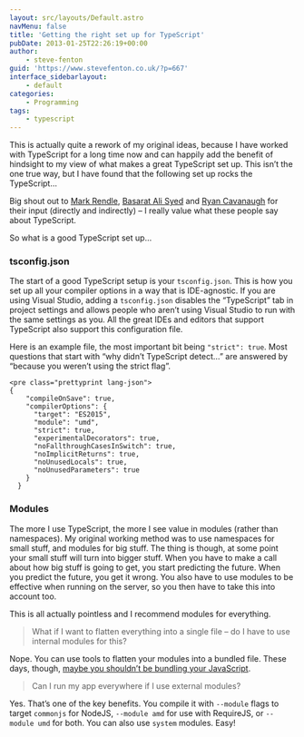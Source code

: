 ```yaml
---
layout: src/layouts/Default.astro
navMenu: false
title: 'Getting the right set up for TypeScript'
pubDate: 2013-01-25T22:26:19+00:00
author:
    - steve-fenton
guid: 'https://www.stevefenton.co.uk/?p=667'
interface_sidebarlayout:
    - default
categories:
    - Programming
tags:
    - typescript
---
```


This is actually quite a rework of my original ideas, because I have worked with TypeScript for a long time now and can happily add the benefit of hindsight to my view of what makes a great TypeScript set up. This isn’t the one true way, but I have found that the following set up rocks the TypeScript…

Big shout out to [Mark Rendle](https://blog.rendle.io/), [Basarat Ali Syed](https://github.com/basarat) and [Ryan Cavanaugh](http://social.msdn.microsoft.com/profile/ryan%20%20cavanaugh/) for their input (directly and indirectly) – I really value what these people say about TypeScript.

So what is a good TypeScript set up…

### tsconfig.json

The start of a good TypeScript setup is your `tsconfig.json`. This is how you set up all your compiler options in a way that is IDE-agnostic. If you are using Visual Studio, adding a `tsconfig.json` disables the “TypeScript” tab in project settings and allows people who aren’t using Visual Studio to run with the same settings as you. All the great IDEs and editors that support TypeScript also support this configuration file.

Here is an example file, the most important bit being `"strict": true`. Most questions that start with “why didn’t TypeScript detect…” are answered by “because you weren’t using the strict flag”.

```
<pre class="prettyprint lang-json">
{
    "compileOnSave": true,
    "compilerOptions": {
      "target": "ES2015",
      "module": "umd",
      "strict": true,
      "experimentalDecorators": true,
      "noFallthroughCasesInSwitch": true,
      "noImplicitReturns": true,
      "noUnusedLocals": true,
      "noUnusedParameters": true
    }
  }
```
### Modules

The more I use TypeScript, the more I see value in modules (rather than namespaces). My original working method was to use namespaces for small stuff, and modules for big stuff. The thing is though, at some point your small stuff will turn into bigger stuff. When you have to make a call about how big stuff is going to get, you start predicting the future. When you predict the future, you get it wrong. You also have to use modules to be effective when running on the server, so you then have to take this into account too.

This is all actually pointless and I recommend modules for everything.

> What if I want to flatten everything into a single file – do I have to use internal modules for this?

Nope. You can use tools to flatten your modules into a bundled file. These days, though, [maybe you shouldn’t be bundling your JavaScript](/2017/10/continuous-delivery-javascript-bundling/).

> Can I run my app everywhere if I use external modules?

Yes. That’s one of the key benefits. You compile it with `--module` flags to target `commonjs` for NodeJS, `--module amd` for use with RequireJS, or `--module umd` for both. You can also use `system` modules. Easy!
